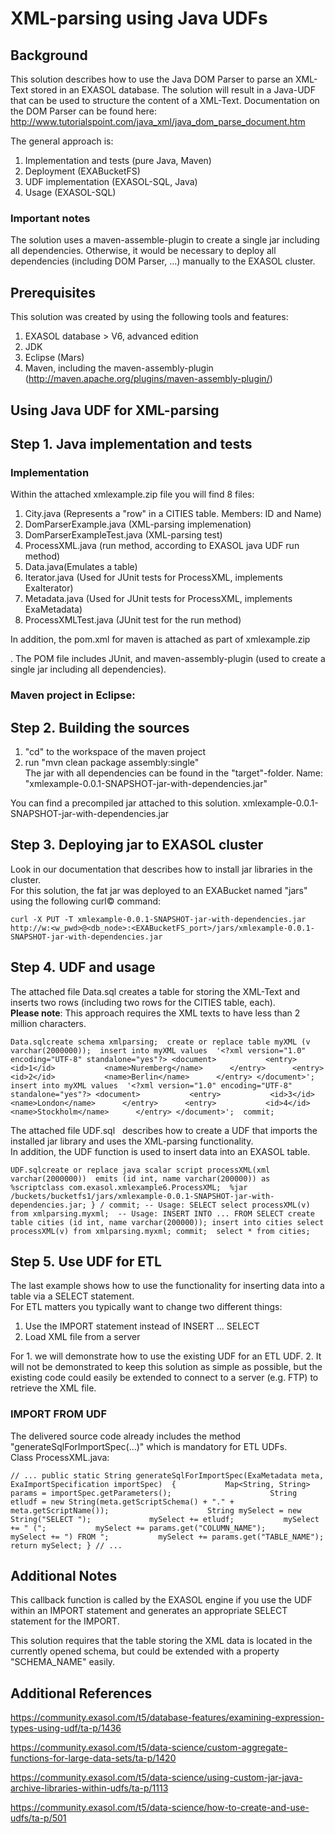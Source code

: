 # XML-parsing using Java UDFs 
## Background

This solution describes how to use the Java DOM Parser to parse an XML-Text stored in an EXASOL database. The solution will result in a Java-UDF that can be used to structure the content of a XML-Text. Documentation on the DOM Parser can be found here:  
<http://www.tutorialspoint.com/java_xml/java_dom_parse_document.htm>

The general approach is:

1. Implementation and tests (pure Java, Maven)
2. Deployment (EXABucketFS)
3. UDF implementation (EXASOL-SQL, Java)
4. Usage (EXASOL-SQL)

### Important notes

The solution uses a maven-assemble-plugin to create a single jar including all dependencies. Otherwise, it would be necessary to deploy all dependencies (including DOM Parser, ...) manually to the EXASOL cluster.

## Prerequisites

This solution was created by using the following tools and features:

1. EXASOL database > V6, advanced edition
2. JDK
3. Eclipse (Mars)
4. Maven, including the maven-assembly-plugin (<http://maven.apache.org/plugins/maven-assembly-plugin/>)

## Using Java UDF for XML-parsing

## Step 1. Java implementation and tests

### Implementation

Within the attached xmlexample.zip file you will find 8 files:

1. City.java (Represents a "row" in a CITIES table. Members: ID and Name)
2. DomParserExample.java (XML-parsing implemenation)
3. DomParserExampleTest.java (XML-parsing test)
4. ProcessXML.java (run method, according to EXASOL java UDF run method)
5. Data.java(Emulates a table)
6. Iterator.java (Used for JUnit tests for ProcessXML, implements ExaIterator)
7. Metadata.java (Used for JUnit tests for ProcessXML, implements ExaMetadata)
8. ProcessXMLTest.java (JUnit test for the run method)

In addition, the pom.xml for maven is attached as part of xmlexample.zip 

. The POM file includes JUnit, and maven-assembly-plugin (used to create a single jar including all dependencies).

### Maven project in Eclipse:

## Step 2. Building the sources

1. "cd" to the workspace of the maven project
2. run "mvn clean package assembly:single"  
The jar with all dependencies can be found in the "target"-folder. Name: "xmlexample-0.0.1-SNAPSHOT-jar-with-dependencies.jar"

You can find a precompiled jar attached to this solution. xmlexample-0.0.1-SNAPSHOT-jar-with-dependencies.jar 

## Step 3. Deploying jar to EXASOL cluster

Look in our documentation that describes how to install jar libraries in the cluster.  
For this solution, the fat jar was deployed to an EXABucket named "jars" using the following curl© command:


```"code
curl -X PUT -T xmlexample-0.0.1-SNAPSHOT-jar-with-dependencies.jar   http://w:<w_pwd>@<db_node>:<EXABucketFS_port>/jars/xmlexample-0.0.1-SNAPSHOT-jar-with-dependencies.jar 
```
## Step 4. UDF and usage

The attached file Data.sql creates a table for storing the XML-Text and inserts two rows (including two rows for the CITIES table, each).   
**Please note**: This approach requires the XML texts to have less than 2 million characters.


```"code
Data.sqlcreate schema xmlparsing;  create or replace table myXML (v varchar(2000000));  insert into myXML values  '<?xml version="1.0" encoding="UTF-8" standalone="yes"?> <document>           <entry>           <id>1</id>           <name>Nuremberg</name>      </entry>      <entry>           <id>2</id>           <name>Berlin</name>      </entry> </document>';  insert into myXML values  '<?xml version="1.0" encoding="UTF-8" standalone="yes"?> <document>           <entry>           <id>3</id>           <name>London</name>      </entry>      <entry>           <id>4</id>           <name>Stockholm</name>      </entry> </document>';  commit; 
```
The attached file UDF.sql   describes how to create a UDF that imports the installed jar library and uses the XML-parsing functionality.  
In addition, the UDF function is used to insert data into an EXASOL table.


```"code
UDF.sqlcreate or replace java scalar script processXML(xml varchar(2000000))  emits (id int, name varchar(200000)) as %scriptclass com.exasol.xmlexample6.ProcessXML;  %jar /buckets/bucketfs1/jars/xmlexample-0.0.1-SNAPSHOT-jar-with-dependencies.jar; } / commit; -- Usage: SELECT select processXML(v) from xmlparsing.myxml;  -- Usage: INSERT INTO ... FROM SELECT create table cities (id int, name varchar(200000)); insert into cities select processXML(v) from xmlparsing.myxml; commit;  select * from cities;  
```
## Step 5. Use UDF for ETL

The last example shows how to use the functionality for inserting data into a table via a SELECT statement.  
For ETL matters you typically want to change two different things:

1. Use the IMPORT statement instead of INSERT ... SELECT
2. Load XML file from a server

For 1. we will demonstrate how to use the existing UDF for an ETL UDF. 2. It will not be demonstrated to keep this solution as simple as possible, but the existing code could easily be extended to connect to a server (e.g. FTP) to retrieve the XML file.

### IMPORT FROM UDF

The delivered source code already includes the method "generateSqlForImportSpec(...)" which is mandatory for ETL UDFs.  
Class ProcessXML.java:


```"code
// ... public static String generateSqlForImportSpec(ExaMetadata meta, ExaImportSpecification importSpec)  {           Map<String, String> params = importSpec.getParameters();                      String etludf = new String(meta.getScriptSchema() + "." + meta.getScriptName());                      String mySelect = new String("SELECT ");             mySelect += etludf;           mySelect += " (";           mySelect += params.get("COLUMN_NAME");           mySelect += ") FROM ";           mySelect += params.get("TABLE_NAME");           return mySelect; } // ... 
```
## Additional Notes

This callback function is called by the EXASOL engine if you use the UDF within an IMPORT statement and generates an appropriate SELECT statement for the IMPORT.

This solution requires that the table storing the XML data is located in the currently opened schema, but could be extended with a property "SCHEMA_NAME" easily.

## Additional References

<https://community.exasol.com/t5/database-features/examining-expression-types-using-udf/ta-p/1436>

<https://community.exasol.com/t5/data-science/custom-aggregate-functions-for-large-data-sets/ta-p/1420>

<https://community.exasol.com/t5/data-science/using-custom-jar-java-archive-libraries-within-udfs/ta-p/1113>

<https://community.exasol.com/t5/data-science/how-to-create-and-use-udfs/ta-p/501>

